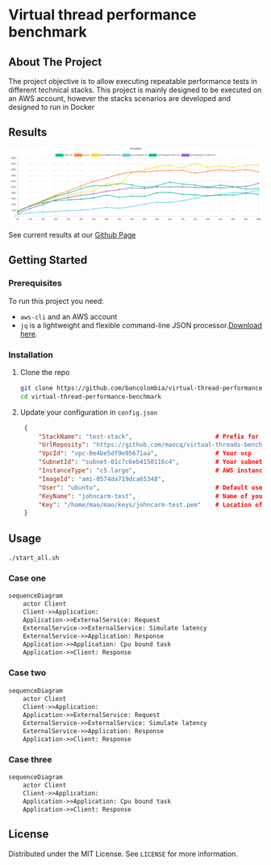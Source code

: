 # Virtual thread performance benchmark

## About The Project

The project objective is to allow executing repeatable performance tests in different technical stacks. This project is mainly designed to be executed on an AWS account, however the stacks scenarios are developed and designed to run in Docker

## Results

![Throughput](/reports/throughput.png)

See current results at our [Github Page](https://bancolombia.github.io/virtual-thread-performance-benchmark/)

## Getting Started

### Prerequisites

To run this project you need:

- `aws-cli` and an AWS account
- `jq` is a lightweight and flexible command-line JSON processor.[Download here](https://stedolan.github.io/jq/download/).

### Installation

1. Clone the repo
   ```sh
   git clone https://github.com/bancolombia/virtual-thread-performance-benchmark
   cd virtual-thread-performance-benchmark
   ```

2. Update your configuration in `config.json`   
   ```json
    {
        "StackName": "test-stack",                       # Prefix for test name
        "UrlReposity": "https://github.com/maocq/virtual-threads-benchmark-t",
        "VpcId": "vpc-0e4be5df9e95671aa",                # Your vcp
        "SubnetId": "subnet-01c7c6eb4150116c4",          # Your subnet
        "InstanceType": "c5.large",                      # AWS instance type
        "ImageId": "ami-0574da719dca65348",
        "User": "ubuntu",                                # Default user of the ami
        "KeyName": "johncarm-test",                      # Name of your key
        "Key": "/home/mao/mao/keys/johncarm-test.pem"    # Location of your key
    }
   ```

## Usage

```shell
./start_all.sh
```

### Case one

```mermaid
sequenceDiagram
    actor Client
    Client->>Application: 
    Application->>ExternalService: Request
    ExternalService->>ExternalService: Simulate latency
    ExternalService->>Application: Response
    Application->>Application: Cpu bound task
    Application->>Client: Response
```

### Case two

```mermaid
sequenceDiagram
    actor Client
    Client->>Application: 
    Application->>ExternalService: Request
    ExternalService->>ExternalService: Simulate latency
    ExternalService->>Application: Response
    Application->>Client: Response
```

### Case three

```mermaid
sequenceDiagram
    actor Client
    Client->>Application:     
    Application->>Application: Cpu bound task
    Application->>Client: Response
```

## License

Distributed under the MIT License. See `LICENSE` for more information.